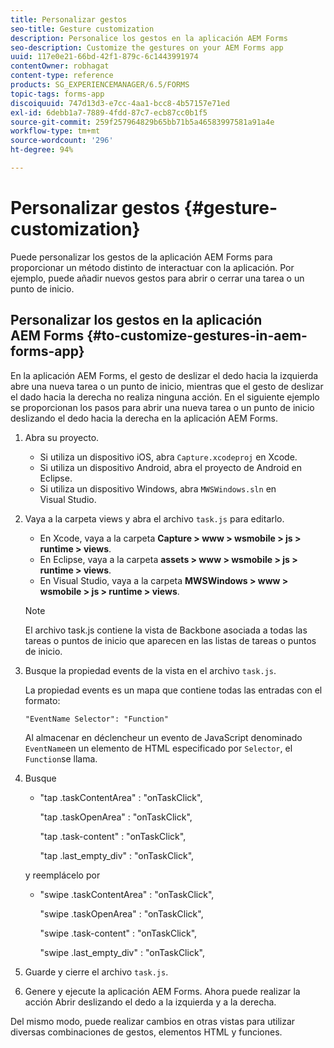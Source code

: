 ```yaml
---
title: Personalizar gestos
seo-title: Gesture customization
description: Personalice los gestos en la aplicación AEM Forms
seo-description: Customize the gestures on your AEM Forms app
uuid: 117e0e21-66bd-42f1-879c-6c1443991974
contentOwner: robhagat
content-type: reference
products: SG_EXPERIENCEMANAGER/6.5/FORMS
topic-tags: forms-app
discoiquuid: 747d13d3-e7cc-4aa1-bcc8-4b57157e71ed
exl-id: 6debb1a7-7889-4fdd-87c7-ecb87cc0b1f5
source-git-commit: 259f257964829b65bb71b5a46583997581a91a4e
workflow-type: tm+mt
source-wordcount: '296'
ht-degree: 94%

---
```


# Personalizar gestos {#gesture-customization}

Puede personalizar los gestos de la aplicación AEM Forms para proporcionar un método distinto de interactuar con la aplicación. Por ejemplo, puede añadir nuevos gestos para abrir o cerrar una tarea o un punto de inicio.

## Personalizar los gestos en la aplicación AEM Forms {#to-customize-gestures-in-aem-forms-app}

En la aplicación AEM Forms, el gesto de deslizar el dedo hacia la izquierda abre una nueva tarea o un punto de inicio, mientras que el gesto de deslizar el dado hacia la derecha no realiza ninguna acción. En el siguiente ejemplo se proporcionan los pasos para abrir una nueva tarea o un punto de inicio deslizando el dedo hacia la derecha en la aplicación AEM Forms.

1. Abra su proyecto.

   * Si utiliza un dispositivo iOS, abra `Capture.xcodeproj` en Xcode.
   * Si utiliza un dispositivo Android, abra el proyecto de Android en Eclipse.
   * Si utiliza un dispositivo Windows, abra `MWSWindows.sln` en Visual Studio.

1. Vaya a la carpeta views y abra el archivo `task.js` para editarlo.

   * En Xcode, vaya a la carpeta **Capture > www > wsmobile > js > runtime > views**.
   * En Eclipse, vaya a la carpeta **assets > www > wsmobile > js > runtime > views**.
   * En Visual Studio, vaya a la carpeta **MWSWindows > www > wsmobile > js > runtime > views**.

   >[!NOTE]
   >
   >El archivo task.js contiene la vista de Backbone asociada a todas las tareas o puntos de inicio que aparecen en las listas de tareas o puntos de inicio.

1. Busque la propiedad events de la vista en el archivo `task.js`.

   La propiedad events es un mapa que contiene todas las entradas con el formato:

   `"EventName Selector": "Function"`

   Al almacenar en déclencheur un evento de JavaScript denominado `EventName`en un elemento de HTML especificado por `Selector`, el `Function`se llama.

1. Busque

   * &quot;tap .taskContentArea&quot; : &quot;onTaskClick&quot;,

     &quot;tap .taskOpenArea&quot; : &quot;onTaskClick&quot;,

     &quot;tap .task-content&quot; : &quot;onTaskClick&quot;,

     &quot;tap .last_empty_div&quot; : &quot;onTaskClick&quot;,

   y reemplácelo por

   * &quot;swipe .taskContentArea&quot; : &quot;onTaskClick&quot;,

     &quot;swipe .taskOpenArea&quot; : &quot;onTaskClick&quot;,

     &quot;swipe .task-content&quot; : &quot;onTaskClick&quot;,

     &quot;swipe .last_empty_div&quot; : &quot;onTaskClick&quot;,

1. Guarde y cierre el archivo `task.js`.
1. Genere y ejecute la aplicación AEM Forms. Ahora puede realizar la acción Abrir deslizando el dedo a la izquierda y a la derecha.

Del mismo modo, puede realizar cambios en otras vistas para utilizar diversas combinaciones de gestos, elementos HTML y funciones.
